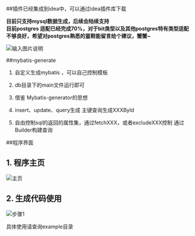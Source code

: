 ##插件已经集成到idea中，可以通过idea插件库下载

 

 **目前只支持mysql数据生成，后续会陆续支持**<br/>
 **目前postgres 适配已经完成70%，对于bit类型以及其他postgres特有类型适配不够良好，希望对postgres熟悉的童鞋能留言给个建议，蟹蟹~** 

![输入图片说明](https://gitee.com/uploads/images/2018/0112/172532_2b0f0e39_549070.png "1515749070(1).png")


##mybatis-generate

1.  自定义生成mybatis ，可以自己控制模板

2.  db目录下的main文件运行即可

3.  借鉴 Mybatis-generator的思想

4.  insert、update、query生成  主键查询生成XXXById

5.  自由控制sql的返回的属性集，通过fetchXXX，或者excludeXXX控制  通过Builder构建查询


##程序界面

## 1.   程序主页
![主页](https://gitee.com/uploads/images/2017/1110/130118_532538fc_549070.png "主页.png")


## 2.   生成代码使用
![步骤1](https://gitee.com/uploads/images/2018/0116/130621_1470c25a_549070.png "步骤1.png")

具体使用请查询example目录
